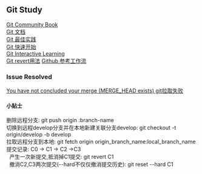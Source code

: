 ## Git Study
[Git Community Book](http://gitbook.liuhui998.com/)</br>
[Git 文档](http://git-scm.com/book/en)</br>
[Git 最佳实践](https://www.atlassian.com/git/)</br>
[Git 快速开始](http://rogerdudler.github.io/git-guide/)</br>
[Git Interactive Learning](http://pcottle.github.io/learnGitBranching/?demo)</br>
[Git revert用法](http://www.cnblogs.com/0616--ataozhijia/p/3709917.html)
[Github 参考工作流](https://github.com/vincenthou/vincenthou.github.io/issues/1)</br>

### Issue Resolved
[You have not concluded your merge (MERGE_HEAD exists) git拉取失败](http://yijiebuyi.com/blog/5b55eb51ad49ce41e2de9c85dd4513ca.html)</br>

#### 小贴士
删除远程分支: git push origin :branch-name</br>
切换到远程develop分支并在本地新建关联分支develop: git checkout -t origin/develop -b develop</br>
拉取远程分支到本地: git fetch origin origin_branch_name:local_branch_name<br/>
提交记录: C0 -> C1 -> C2 ->C3</br>
&nbsp;&nbsp;产生一次新提交,抵消掉C1提交: git revert C1</br>
&nbsp;&nbsp;撤消C2,C3两次提交(--hard不仅仅撤消提交历史): git reset --hard C1</br>

